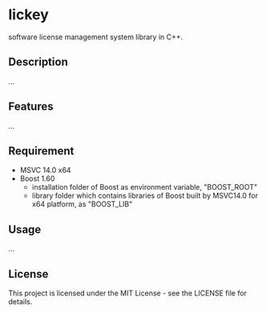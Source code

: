 # lickey
software license management system library in C++.

## Description

...

## Features

...

## Requirement

- MSVC 14.0 x64
- Boost 1.60
  - installation folder of Boost as environment variable, "BOOST_ROOT"
  - library folder which contains libraries of Boost built by MSVC14.0 for x64 platform, as "BOOST_LIB"

## Usage

...

## License
This project is licensed under the MIT License - see the LICENSE file for details.

